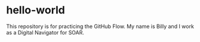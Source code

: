 # hello-world
This repository is for practicing the GitHub Flow.
My name is Billy and I work as a Digital Navigator for SOAR.
